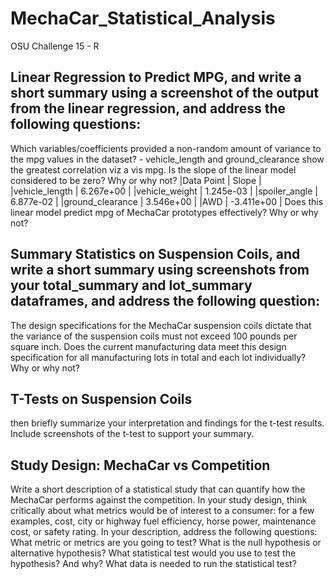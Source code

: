 # MechaCar_Statistical_Analysis

OSU Challenge 15 - R

## Linear Regression to Predict MPG, and write a short summary using a screenshot of the output from the linear regression, and address the following questions:

  Which variables/coefficients provided a non-random amount of variance to the mpg values in the dataset?
    - vehicle_length and ground_clearance show the greatest correlation viz a vis mpg.
  Is the slope of the linear model considered to be zero? Why or why not?
|Data Point | Slope | 
|vehicle_length   | 6.267e+00  |
|vehicle_weight   | 1.245e-03  |
|spoiler_angle    | 6.877e-02  |
|ground_clearance | 3.546e+00  |
|AWD              | -3.411e+00 |
  Does this linear model predict mpg of MechaCar prototypes effectively? Why or why not?

## Summary Statistics on Suspension Coils, and write a short summary using screenshots from your total_summary and lot_summary dataframes, and address the following question:

  The design specifications for the MechaCar suspension coils dictate that the variance of the suspension coils must not exceed 100 pounds per square inch. Does the current manufacturing data meet this design specification for all manufacturing lots in total and each lot individually? Why or why not?

## T-Tests on Suspension Coils

  then briefly summarize your interpretation and findings for the t-test results. Include screenshots of the t-test to support your summary.

## Study Design: MechaCar vs Competition

  Write a short description of a statistical study that can quantify how the MechaCar performs against the competition. In your study design, think critically about what metrics would be of interest to a consumer: for a few examples, cost, city or highway fuel efficiency, horse power, maintenance cost, or safety rating.
  In your description, address the following questions:
  What metric or metrics are you going to test?
  What is the null hypothesis or alternative hypothesis?
  What statistical test would you use to test the hypothesis? And why?
  What data is needed to run the statistical test?
